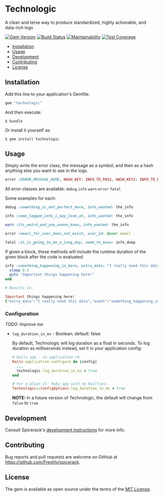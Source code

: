 # Technologic

A clean and terse way to produce standardized, highly actionable, and data-rich logs

[![Gem Version](https://badge.fury.io/rb/technologic.svg)](https://badge.fury.io/rb/technologic)
[![Build Status](https://semaphoreci.com/api/v1/freshly/spicerack/branches/main/badge.svg)](https://semaphoreci.com/freshly/spicerack)
[![Maintainability](https://api.codeclimate.com/v1/badges/7e089c2617c530a85b17/maintainability)](https://codeclimate.com/github/Freshly/spicerack/maintainability)
[![Test Coverage](https://api.codeclimate.com/v1/badges/7e089c2617c530a85b17/test_coverage)](https://codeclimate.com/github/Freshly/spicerack/test_coverage)

* [Installation](#installation)
* [Usage](#usage)
* [Development](#development)
* [Contributing](#contributing)
* [License](#license)

## Installation

Add this line to your application's Gemfile:

```ruby
gem "technologic"
```

And then execute:

    $ bundle

Or install it yourself as:

    $ gem install technologic

## Usage

Simply write the error class, the message as a symbol, and then as a hash anything else you want to see in the logs.

```ruby
error :ERROR_MESSAGE_HERE, HASH_KEY: INFO_TO_PASS, HASH_KEY2: INFO_TO_PASS, 
```

All error classes are available: `debug` `info` `warn` `error` `fatal`

Some examples for each:

```ruby
debug :something_is_not_perfect_here, info_wanted: the_info

info :some_logged_info_i_may_look_at, info_wanted: the_info

warn :its_weird_and_you_wanna_know, info_wanted: the_info

error :email_for_user_does_not_exist, user_id: @user.email

fatal :it_is_going_to_be_a_long_day, need_to_know: info_dump
```

If given a block, these methods will include the runtime duration of the given block after the code is evaluated:
```ruby
info :something_happening_in_here, extra_data: "I really need this data" do
  sleep 0.5
  puts "Important things happening here!"
end

# Results in:

Important things happening here!
{"extra_data":"I really need this data","event":"something_happening_in_here.Object","duration":503.745,"@timestamp":"2020-07-27T20:05:06.355-04:00","@version":"1","severity":"INFO","host":"localhost"}
```

### Configuration

_TODO: Improve me_

* `log_duration_in_ms` - Boolean; default: false
  
  By default, Technologic will log duration as a float in seconds. To log duration as milliseconds instead, set it in your application config:
    
  ```ruby
  # Rails app - in application.rb
  Rails.application.configure do |config|
    ...
    technologic.log_duration_in_ms = true
  end
  
  # For a plain ol' Ruby app with no Railties:
  Technologic::ConfigOptions.log_duration_in_ms = true
  ```
  
  **NOTE:** In a future version of Technologic, the default will change from `false` to `true`

## Development

Consult Spicerack's [development instructions](../README.md#development) for more info.

## Contributing

Bug reports and pull requests are welcome on GitHub at https://github.com/Freshly/spicerack.

## License

The gem is available as open source under the terms of the [MIT License](https://opensource.org/licenses/MIT).
